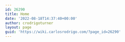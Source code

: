 ```yaml
---
id: 26290
title: Home
date: '2022-08-18T14:37:40+00:00'
author: crodrigoturner
layout: page
guid: 'https://wiki.carlosrodrigo.com/?page_id=26290'
---
```


